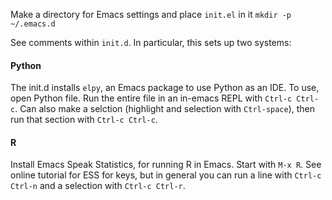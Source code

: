 Make a directory for Emacs settings and place ``init.el`` in it
``mkdir -p ~/.emacs.d``

See comments within ``init.d``. In particular, this sets up two systems:

#### Python
The init.d installs ``elpy``, an Emacs package to use Python as an IDE. To use, open Python file. Run the entire file in an in-emacs REPL with ``Ctrl-c Ctrl-c``. Can also make a selction (highlight and selection with ``Ctrl-space``), then run that section with ``Ctrl-c Ctrl-c``.

#### R
Install Emacs Speak Statistics, for running R in Emacs. Start with ``M-x R``. See online tutorial for ESS for keys, but in general you can run a line with ``Ctrl-c Ctrl-n`` and a selection with ``Ctrl-c Ctrl-r``.
